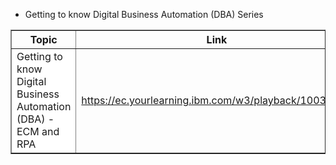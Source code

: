 
* Getting to know Digital Business Automation (DBA) Series
<table border="1px solid #ccc" cellspacing="0" cellpadding="0">
  <tr font-weight: 700; >
    <th width="29%" style="text-align:center;";>Topic</th>
    <th style="text-align:center">Link</th>
    <th width="20%"style="text-align:center">Date</th>
  </tr>
  <tr>
    <td style="background-color:white">Getting to know Digital Business Automation (DBA) - ECM and RPA</td>
    <td><a href="https://ec.yourlearning.ibm.com/w3/playback/10039164" target="_blank">https://ec.yourlearning.ibm.com/w3/playback/10039164</a></td>
    <td style="text-align:center">2019-07</td>
  </tr>
  
</table>